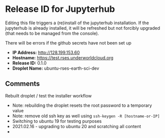# Release ID for Jupyterhub

Editing this file triggers a (re)install of the jupyterhub installation.
If the jupyterhub is already installed, it will be refreshed but not forcibly 
upgraded (that needs to be managed from the console). 

There will be errors if the github secrets have not been set up 

 - **IP Address:** http://128.199.153.60
 - **Hostname:** https://test.rses.underworldcloud.org 
 - **Release ID:** 0.1.0
 - **Droplet Name:** ubuntu-rses-earth-sci-dev
 
 ## Comments
   
Rebuilt droplet / test the installer workflow 
  - Note: rebuilding the droplet resets the root password to a temporary value
  - Note: remove old ssh key as well using `ssh-keygen -R [hostname-or-IP]`
  - Switching to ubuntu 19 for testing purposes
  - 2021.02.16 - upgrading to ubuntu 20 and scratching all content
  - 
  
